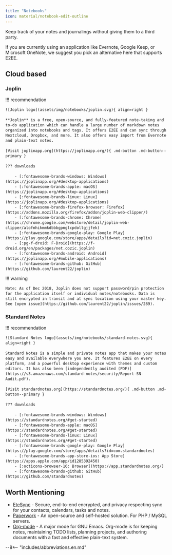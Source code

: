 ```yaml
---
title: "Notebooks"
icon: material/notebook-edit-outline
---
```


Keep track of your notes and journalings without giving them to a third party.

If you are currently using an application like Evernote, Google Keep, or Microsoft OneNote, we suggest you pick an alternative here that supports E2EE.

## Cloud based

### Joplin

!!! recommendation

    ![Joplin logo](assets/img/notebooks/joplin.svg){ align=right }

    **Joplin** is a free, open-source, and fully-featured note-taking and to-do application which can handle a large number of markdown notes organized into notebooks and tags. It offers E2EE and can sync through Nextcloud, Dropbox, and more. It also offers easy import from Evernote and plain-text notes.

    [Visit joplinapp.org](https://joplinapp.org/){ .md-button .md-button--primary }

    ??? downloads

        - [:fontawesome-brands-windows: Windows](https://joplinapp.org/#desktop-applications)
        - [:fontawesome-brands-apple: macOS](https://joplinapp.org/#desktop-applications)
        - [:fontawesome-brands-linux: Linux](https://joplinapp.org/#desktop-applications)
        - [:fontawesome-brands-firefox-browser: Firefox](https://addons.mozilla.org/firefox/addon/joplin-web-clipper/)
        - [:fontawesome-brands-chrome: Chrome](https://chrome.google.com/webstore/detail/joplin-web-clipper/alofnhikmmkdbbbgpnglcpdollgjjfek)
        - [:fontawesome-brands-google-play: Google Play](https://play.google.com/store/apps/details?id=net.cozic.joplin)
        - [:pg-f-droid: F-Droid](https://f-droid.org/en/packages/net.cozic.joplin)
        - [:fontawesome-brands-android: Android](https://joplinapp.org/#mobile-applications)
        - [:fontawesome-brands-github: GitHub](https://github.com/laurent22/joplin)

!!! warning

    Note: As of Dec 2018, Joplin does not support password/pin protection for the application itself or individual notes/notebooks. Data is still encrypted in transit and at sync location using your master key. See [open issue](https://github.com/laurent22/joplin/issues/289).

### Standard Notes

!!! recommendation

    ![Standard Notes logo](assets/img/notebooks/standard-notes.svg){ align=right }

    Standard Notes is a simple and private notes app that makes your notes easy and available everywhere you are. It features E2EE on every platform, and a powerful desktop experience with themes and custom editors. It has also been [independently audited (PDF)](https://s3.amazonaws.com/standard-notes/security/Report-SN-Audit.pdf).

    [Visit standardnotes.org](https://standardnotes.org/){ .md-button .md-button--primary }

    ??? downloads

        - [:fontawesome-brands-windows: Windows](https://standardnotes.org/#get-started)
        - [:fontawesome-brands-apple: macOS](https://standardnotes.org/#get-started)
        - [:fontawesome-brands-linux: Linux](https://standardnotes.org/#get-started)
        - [:fontawesome-brands-google-play: Google Play](https://play.google.com/store/apps/details?id=com.standardnotes)
        - [:fontawesome-brands-app-store-ios: App Store](https://apps.apple.com/app/id1285392450)
        - [:octicons-browser-16: Browser](https://app.standardnotes.org/)
        - [:fontawesome-brands-github: GitHub](https://github.com/standardnotes)

## Worth Mentioning

- [EteSync](https://www.etesync.com/) - Secure, end-to-end encrypted, and privacy respecting sync for your contacts, calendars, tasks and notes.
- [Paperwork](https://paperwork.cloud/) - An open-source and self-hosted solution. For PHP / MySQL servers.
- [Org-mode](https://orgmode.org) - A major mode for GNU Emacs. Org-mode is for keeping notes, maintaining TODO lists, planning projects, and authoring documents with a fast and effective plain-text system.

--8<-- "includes/abbreviations.en.md"
